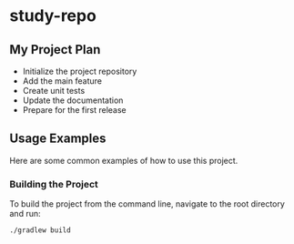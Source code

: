 # study-repo

## My Project Plan

- Initialize the project repository
- Add the main feature
- Create unit tests
- Update the documentation
- Prepare for the first release

## Usage Examples

Here are some common examples of how to use this project.

### Building the Project
To build the project from the command line, navigate to the root directory and run:
```bash
./gradlew build
```